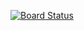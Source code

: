 [![Board Status](https://dev.azure.com/ShrikantAzDev/1c3d077b-29a3-4337-9817-b9cf0f31426e/cfe46e69-0b1d-492c-bc73-3a8348a5bb0a/_apis/work/boardbadge/4311f44f-b63b-479b-a48e-d46ef022bcc9)](https://dev.azure.com/ShrikantAzDev/1c3d077b-29a3-4337-9817-b9cf0f31426e/_boards/board/t/cfe46e69-0b1d-492c-bc73-3a8348a5bb0a/Microsoft.RequirementCategory)